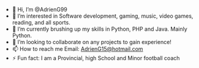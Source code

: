 - 👋 Hi, I’m @AdrienG99
- 👀 I’m interested in Software development, gaming, music, video games, reading, and all sports.
- 🌱 I’m currently brushing up my skills in Python, PHP and Java. Mainly Python.
- 💞️ I’m looking to collaborate on any projects to gain experience!
- 📫 How to reach me Email: AdrienG15@hotmail.com
- ⚡ Fun fact: I am a Provincial, high School and Minor football coach

<!---
AdrienG99/AdrienG99 is a ✨ special ✨ repository because its `README.md` (this file) appears on your GitHub profile.
You can click the Preview link to take a look at your changes.
--->
